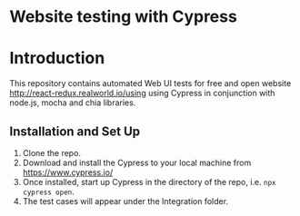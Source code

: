 # Website testing with Cypress
 

# Introduction

This repository contains automated Web UI tests for free and open website http://react-redux.realworld.io/using using Cypress in conjunction with node.js, mocha and chia libraries.



## Installation and Set Up
1. Clone the repo.
2. Download and install the Cypress to your local machine from https://www.cypress.io/
3. Once installed, start up Cypress in the directory of the repo, i.e. ```npx cypress open```.
4. The test cases will appear under the Integration folder. 


